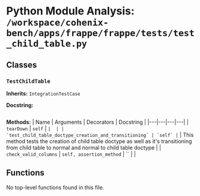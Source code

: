 # Python Module Analysis: `/workspace/cohenix-bench/apps/frappe/frappe/tests/test_child_table.py`

## Classes

### `TestChildTable`
**Inherits:** `IntegrationTestCase`


**Docstring:**
```

```

**Methods:**
| Name | Arguments | Decorators | Docstring |
|---|---|---|---|
| `tearDown` | `self` | `` |  |
| `test_child_table_doctype_creation_and_transitioning` | `self` | `` | This method tests the creation of child table doctype
as well as it's transitioning from child table to normal and normal to child table doctype |
| `check_valid_columns` | `self, assertion_method` | `` |  |





## Functions

No top-level functions found in this file.
